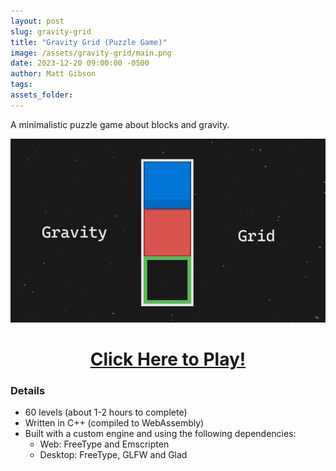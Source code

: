 ```yaml
---
layout: post
slug: gravity-grid
title: "Gravity Grid (Puzzle Game)"
image: /assets/gravity-grid/main.png
date: 2023-12-20 09:00:00 -0500
author: Matt Gibson
tags: 
assets_folder: 
---
```


A minimalistic puzzle game about blocks and gravity.

<!--more-->

<a href="/gravitygrid.html" target="_blank"><img src="/assets/gravity-grid/main.png"></img></a>

<h1 style="text-align: center;"><a href="/gravitygrid.html" target="_blank">Click Here to Play!</a></h1>

### Details
- 60 levels (about 1-2 hours to complete)
- Written in C++ (compiled to WebAssembly)
- Built with a custom engine and using the following dependencies:
	- Web: FreeType and Emscripten
	- Desktop: FreeType, GLFW and Glad

